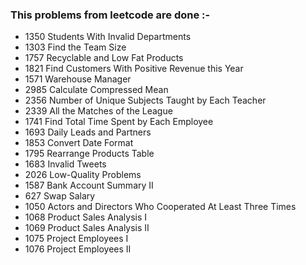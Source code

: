 ### This problems from leetcode are done :-

- 1350 Students With Invalid Departments
- 1303 Find the Team Size
- 1757 Recyclable and Low Fat Products
- 1821 Find Customers With Positive Revenue this Year
- 1571 Warehouse Manager
- 2985 Calculate Compressed Mean
- 2356 Number of Unique Subjects Taught by Each Teacher
- 2339 All the Matches of the League
- 1741 Find Total Time Spent by Each Employee
- 1693 Daily Leads and Partners
- 1853 Convert Date Format
- 1795 Rearrange Products Table
- 1683 Invalid Tweets
- 2026 Low-Quality Problems
- 1587 Bank Account Summary II
- 627 Swap Salary
- 1050 Actors and Directors Who Cooperated At Least Three Times
- 1068 Product Sales Analysis I
- 1069 Product Sales Analysis II
- 1075 Project Employees I
- 1076 Project Employees II
